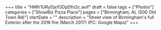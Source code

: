 +++
title = "HMfr1URyDjxfODpDfn2c.avif"
draft = false
tags = ["Photos"]
categories = ["ShowBiz Pizza Place"]
pages = ["Birmingham, AL (500 Old Town Rd)"]
startDate = ""
description = "Street view of Birmingham's full Exterior after the 2016 fire (March 2017) (PC: Google Maps)"
+++

